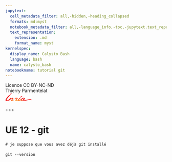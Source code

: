 ```yaml
---
jupytext:
  cell_metadata_filter: all,-hidden,-heading_collapsed
  formats: md:myst
  notebook_metadata_filter: all,-language_info,-toc,-jupytext.text_representation.jupytext_version,-jupytext.text_representation.format_version
  text_representation:
    extension: .md
    format_name: myst
kernelspec:
  display_name: Calysto Bash
  language: bash
  name: calysto_bash
notebookname: tutorial git
---
```


<div class="licence">
<span>Licence CC BY-NC-ND</span>
<div style="display:grid">
    <span>Thierry Parmentelat</span>
</div>
<div style="display:grid">
    <span><img src="media/inria-25-alpha.png" /></span>
</div>
</div>

+++

# UE 12 - git

```{code-cell}
# je suppose que vous avez déjà git installé

git --version
```
